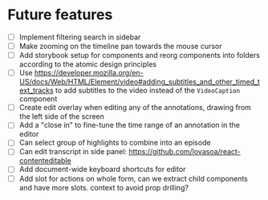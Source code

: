 # Future features

- [ ] Implement filtering search in sidebar
- [ ] Make zooming on the timeline pan towards the mouse cursor
- [ ] Add storybook setup for components and reorg components into folders according to the atomic design principles
- [ ] Use https://developer.mozilla.org/en-US/docs/Web/HTML/Element/video#adding_subtitles_and_other_timed_text_tracks to add subtitles to the video instead of the `VideoCaption` component
- [ ] Create edit overlay when editing any of the annotations, drawing from the left side of the screen
- [ ] Add a "close in" to fine-tune the time range of an annotation in the editor
- [ ] Can select group of highlights to combine into an episode
- [ ] Can edit transcript in side panel: https://github.com/lovasoa/react-contenteditable
- [ ] Add document-wide keyboard shortcuts for editor
- [ ] Add slot for actions on whole form, can we extract child components and have more slots. context to avoid prop drilling?
